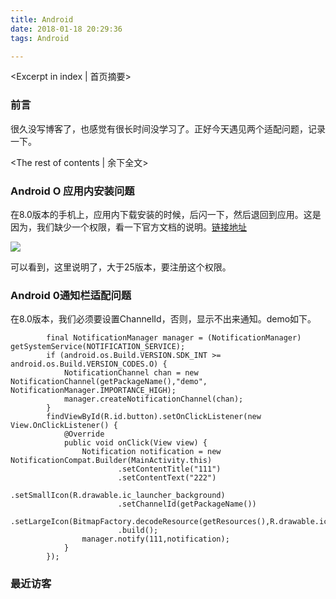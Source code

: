 ```yaml
---
title: Android
date: 2018-01-18 20:29:36
tags: Android

---
```

<Excerpt in index | 首页摘要>

### 前言

很久没写博客了，也感觉有很长时间没学习了。正好今天遇见两个适配问题，记录一下。

<!-- more -->
<The rest of contents | 余下全文>



### Android O 应用内安装问题

在8.0版本的手机上，应用内下载安装的时候，后闪一下，然后退回到应用。这是因为，我们缺少一个权限，看一下官方文档的说明。[链接地址](https://developer.android.google.cn/reference/android/Manifest.permission.html#REQUEST_INSTALL_PACKAGES)


![](http://7xsy89.com1.z0.glb.clouddn.com/QQ20180118-202532@2x.png)

可以看到，这里说明了，大于25版本，要注册这个权限。


### Android 0通知栏适配问题

在8.0版本，我们必须要设置ChannelId，否则，显示不出来通知。demo如下。

```
        final NotificationManager manager = (NotificationManager) getSystemService(NOTIFICATION_SERVICE);
        if (android.os.Build.VERSION.SDK_INT >= android.os.Build.VERSION_CODES.O) {
            NotificationChannel chan = new NotificationChannel(getPackageName(),"demo", NotificationManager.IMPORTANCE_HIGH);
            manager.createNotificationChannel(chan);
        }
        findViewById(R.id.button).setOnClickListener(new View.OnClickListener() {
            @Override
            public void onClick(View view) {
                Notification notification = new NotificationCompat.Builder(MainActivity.this)
                        .setContentTitle("111")
                        .setContentText("222")
                        .setSmallIcon(R.drawable.ic_launcher_background)
                        .setChannelId(getPackageName())
                        .setLargeIcon(BitmapFactory.decodeResource(getResources(),R.drawable.ic_launcher_background))
                        .build();
                manager.notify(111,notification);
            }
        });
```
### 最近访客
<ul class="ds-recent-visitors" data-num-items="46" data-avatar-size="40"></ul>